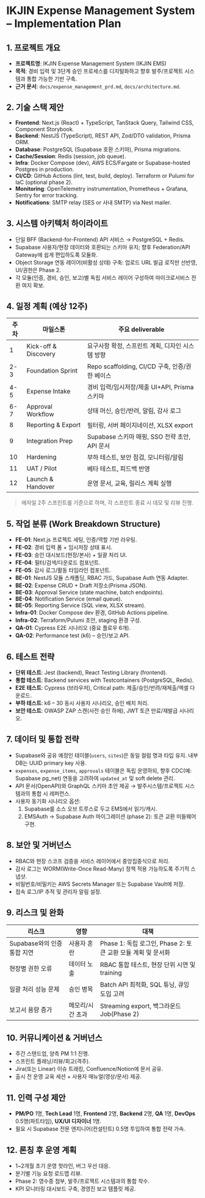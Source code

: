 # IKJIN Expense Management System – Implementation Plan

## 1. 프로젝트 개요
- **프로젝트명**: IKJIN Expense Management System (IKJIN EMS)
- **목적**: 경비 입력 및 3단계 승인 프로세스를 디지털화하고 향후 발주/프로젝트 시스템과 통합 가능한 기반 구축.
- **근거 문서**: `docs/expense_management_prd.md`, `docs/architecture.md`.

## 2. 기술 스택 제안
- **Frontend**: Next.js (React) + TypeScript, TanStack Query, Tailwind CSS, Component Storybook.
- **Backend**: NestJS (TypeScript), REST API, Zod/DTO validation, Prisma ORM.
- **Database**: PostgreSQL (Supabase 호환 스키마), Prisma migrations.
- **Cache/Session**: Redis (session, job queue).
- **Infra**: Docker Compose (dev), AWS ECS/Fargate or Supabase-hosted Postgres in production.
- **CI/CD**: GitHub Actions (lint, test, build, deploy). Terraform or Pulumi for IaC (optional phase 2).
- **Monitoring**: OpenTelemetry instrumentation, Prometheus + Grafana, Sentry for error tracking.
- **Notifications**: SMTP relay (SES or 사내 SMTP) via Nest mailer.

## 3. 시스템 아키텍처 하이라이트
- 단일 BFF (Backend-for-Frontend) API 서비스 → PostgreSQL + Redis.
- Supabase 사용자/현장 데이터와 호환되는 스키마 유지; 향후 Federation/API Gateway에 쉽게 편입하도록 모듈화.
- Object Storage 연동 레이어(비활성 상태) 구축: 업로드 URL 발급 로직만 선반영, UI/권한은 Phase 2.
- 각 모듈(인증, 경비, 승인, 보고)별 독립 서비스 레이어 구성하여 마이크로서비스 전환 여지 확보.

## 4. 일정 계획 (예상 12주)
| 주차 | 마일스톤 | 주요 deliverable |
| --- | --- | --- |
| 1 | Kick-off & Discovery | 요구사항 확정, 스프린트 계획, 디자인 시스템 방향 |
| 2-3 | Foundation Sprint | Repo scaffolding, CI/CD 구축, 인증/권한 베이스 |
| 4-5 | Expense Intake | 경비 입력/임시저장/제출 UI+API, Prisma 스키마 |
| 6-7 | Approval Workflow | 상태 머신, 승인/반려, 알림, 감사 로그 |
| 8 | Reporting & Export | 필터링, 서버 페이지네이션, XLSX export |
| 9 | Integration Prep | Supabase 스키마 매핑, SSO 전략 초안, API 문서 |
| 10 | Hardening | 부하 테스트, 보안 점검, 모니터링/알림 |
| 11 | UAT / Pilot | 베타 테스트, 피드백 반영 |
| 12 | Launch & Handover | 운영 문서, 교육, 릴리스 계획 실행 |

> 애자일 2주 스프린트를 기준으로 하며, 각 스프린트 종료 시 데모 및 리뷰 진행.

## 5. 작업 분류 (Work Breakdown Structure)
- **FE-01**: Next.js 프로젝트 세팅, 인증/역할 기반 라우팅.
- **FE-02**: 경비 입력 폼 + 임시저장 상태 표시.
- **FE-03**: 승인 대시보드(현장/본사) + 일괄 처리 UI.
- **FE-04**: 필터/검색/다운로드 컴포넌트.
- **FE-05**: 감사 로그/활동 타임라인 컴포넌트.
- **BE-01**: NestJS 모듈 스캐폴딩, RBAC 가드, Supabase Auth 연동 Adapter.
- **BE-02**: Expense CRUD + Draft 저장소(Prisma JSON).
- **BE-03**: Approval Service (state machine, batch endpoints).
- **BE-04**: Notification Service (email queue).
- **BE-05**: Reporting Service (SQL view, XLSX stream).
- **Infra-01**: Docker Compose dev 환경, GitHub Actions pipeline.
- **Infra-02**: Terraform/Pulumi 초안, staging 환경 구성.
- **QA-01**: Cypress E2E 시나리오 (중요 플로우 6개).
- **QA-02**: Performance test (k6) – 승인/보고 API.

## 6. 테스트 전략
- **단위 테스트**: Jest (backend), React Testing Library (frontend).
- **통합 테스트**: Backend services with Testcontainers (PostgreSQL, Redis).
- **E2E 테스트**: Cypress (브라우저), Critical path: 제출/승인/반려/재제출/엑셀 다운로드.
- **부하 테스트**: k6 – 30 동시 사용자 시나리오, 승인 배치 처리.
- **보안 테스트**: OWASP ZAP 스캔(사전 승인 하에), JWT 토큰 만료/재발급 시나리오.

## 7. 데이터 및 통합 전략
- Supabase와 공유 예정인 테이블(`users`, `sites`)은 동일 컬럼 명과 타입 유지. 내부 DB는 UUID primary key 사용.
- `expenses`, `expense_items`, `approvals` 테이블은 독립 운영하되, 향후 CDC(예: Supabase pg_net) 연동을 고려하여 `updated_at` 및 soft delete 관리.
- API 문서(OpenAPI)와 GraphQL 스키마 초안 제공 → 발주시스템/프로젝트 시스템과의 통합 시 레퍼런스.
- 사용자 동기화 시나리오 옵션:
  1. Supabase를 소스 오브 트루스로 두고 EMS에서 읽기/캐시.
  2. EMSAuth → Supabase Auth 마이그레이션 (phase 2): 토큰 교환 미들웨어 구현.

## 8. 보안 및 거버넌스
- RBAC와 현장 스코프 검증을 서비스 레이어에서 중앙집중식으로 처리.
- 감사 로그는 WORM(Write-Once Read-Many) 정책 적용 가능하도록 주기적 스냅샷.
- 비밀번호/비밀키는 AWS Secrets Manager 또는 Supabase Vault에 저장.
- 접속 로그/IP 추적 및 관리자 알림 설정.

## 9. 리스크 및 완화
| 리스크 | 영향 | 대책 |
| --- | --- | --- |
| Supabase와의 인증 통합 지연 | 사용자 혼란 | Phase 1: 독립 로그인, Phase 2: 토큰 교환 모듈 계획 및 문서화 |
| 현장별 권한 오류 | 데이터 노출 | RBAC 통합 테스트, 현장 단위 시연 및 training |
| 일괄 처리 성능 문제 | 승인 병목 | Batch API 최적화, SQL 튜닝, 큐잉 도입 고려 |
| 보고서 용량 증가 | 메모리/시간 초과 | Streaming export, 백그라운드 Job(Phase 2) |

## 10. 커뮤니케이션 & 거버넌스
- 주간 스탠드업, 양측 PM 1:1 진행.
- 스프린트 플래닝/리뷰/회고(격주).
- Jira(또는 Linear) 이슈 트래킹, Confluence/Notion에 문서 공유.
- 출시 전 운영 교육 세션 + 사용자 매뉴얼(영상/문서) 제공.

## 11. 인력 구성 제안
- **PM/PO** 1명, **Tech Lead** 1명, **Frontend** 2명, **Backend** 2명, **QA** 1명, **DevOps** 0.5명(파트타임), **UX/UI 디자이너** 1명.
- 필요 시 Supabase 전문 엔지니어(컨설턴트) 0.5명 투입하여 통합 전략 가속.

## 12. 론칭 후 운영 계획
- 1~2개월 초기 운영 핫라인, 버그 우선 대응.
- 분기별 기능 요청 로드맵 리뷰.
- Phase 2: 영수증 첨부, 발주/프로젝트 시스템과의 통합 착수.
- KPI 모니터링 대시보드 구축, 경영진 보고 템플릿 제공.
